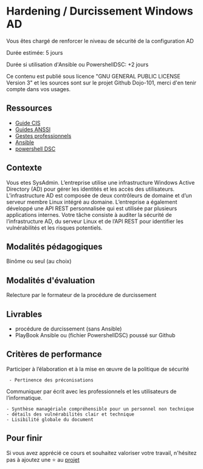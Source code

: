 # Hardening / Durcissement Windows AD

Vous êtes chargé de renforcer le niveau de sécurité de la configuration AD

Durée estimée: 5 jours

Durée si utilisation d'Ansible ou PowershellDSC: +2 jours

Ce contenu est publié sous licence "GNU GENERAL PUBLIC LICENSE Version 3" et les sources sont sur le projet Github Dojo-101, merci d'en tenir compte dans vos usages.

## Ressources

* [Guide CIS](https://github.com/cismirror/old-benchmarks-archive)
* [Guides ANSSI](https://cyber.gouv.fr/publications)
* [Gestes professionnels](https://github.com/Aif4thah/Dojo-101)
* [Ansible](https://www.ansible.com/)
* [powershell DSC](https://learn.microsoft.com/fr-fr/powershell/dsc/overview?view=dsc-2.0)

## Contexte

Vous etes SysAdmin. L’entreprise utilise une infrastructure Windows Active Directory (AD) pour gérer les identités et les accès des utilisateurs. L’infrastructure AD est composée de deux contrôleurs de domaine et d’un serveur membre Linux intégré au domaine. L’entreprise a également développé une API REST personnalisée qui est utilisée par plusieurs applications internes. Votre tâche consiste à auditer la sécurité de l’infrastructure AD, du serveur Linux et de l’API REST pour identifier les vulnérabilités et les risques potentiels.


## Modalités pédagogiques

Binôme ou seul (au choix)

## Modalités d'évaluation

Relecture par le formateur de la procédure de durcissement

## Livrables

* procédure de durcissement (sans Ansible)
* PlayBook Ansible ou (fichier PowershellDSC) poussé sur Github

## Critères de performance

Participer à l’élaboration et à la mise en œuvre de la politique de sécurité

     - Pertinence des préconisations

Communiquer par écrit avec les professionnels et les utilisateurs de l’informatique.

    - Synthèse managériale compréhensible pour un personnel non technique
    - détails des vulnérabilités clair et technique
    - Lisibilité globale du document

## Pour finir

Si vous avez apprécié ce cours et souhaitez valoriser votre travail, n'hésitez pas à ajoutez une ⭐ au [projet](https://github.com/Aif4thah/Dojo-101)